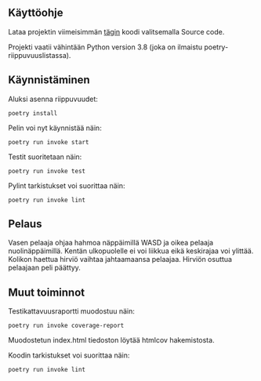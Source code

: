 ## Käyttöohje

Lataa projektin viimeisimmän [tägin](https://github.com/Yytsi/ot-harjoitustyo/tree/palautus) koodi valitsemalla Source code.

Projekti vaatii vähintään Python version 3.8 (joka on ilmaistu poetry- riippuvuuslistassa).

## Käynnistäminen
Aluksi asenna riippuvuudet:
```
poetry install
```

Pelin voi nyt käynnistää näin:
```
poetry run invoke start
```

Testit suoritetaan näin:
```
poetry run invoke test
```

Pylint tarkistukset voi suorittaa näin:
```
poetry run invoke lint
```

## Pelaus
Vasen pelaaja ohjaa hahmoa näppäimillä WASD ja oikea pelaaja nuolinäppäimillä. Kentän ulkopuolelle ei voi liikkua eikä keskirajaa voi ylittää. Kolikon haettua hirviö vaihtaa jahtaamaansa pelaajaa. Hirviön osuttua pelaajaan peli päättyy.

## Muut toiminnot
Testikattavuusraportti muodostuu näin:
```
poetry run invoke coverage-report
```
Muodostetun index.html tiedoston löytää htmlcov hakemistosta.


Koodin tarkistukset voi suorittaa näin:
```
poetry run invoke lint
```
